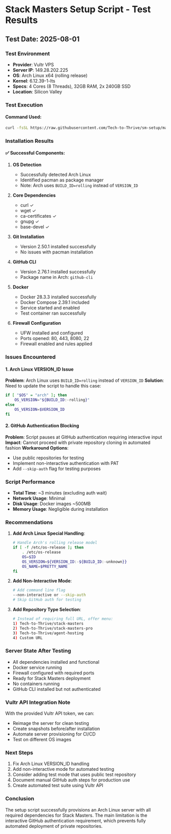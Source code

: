 # Stack Masters Setup Script - Test Results

## Test Date: 2025-08-01

### Test Environment
- **Provider**: Vultr VPS
- **Server IP**: 149.28.202.225
- **OS**: Arch Linux x64 (rolling release)
- **Kernel**: 6.12.39-1-lts
- **Specs**: 4 Cores (8 Threads), 32GB RAM, 2x 240GB SSD
- **Location**: Silicon Valley

### Test Execution

#### Command Used:
```bash
curl -fsSL https://raw.githubusercontent.com/Tech-to-Thrive/sm-setup/main/setup.sh | bash
```

### Installation Results

#### ✅ Successful Components:

1. **OS Detection**
   - Successfully detected Arch Linux
   - Identified pacman as package manager
   - Note: Arch uses `BUILD_ID=rolling` instead of `VERSION_ID`

2. **Core Dependencies**
   - curl ✓
   - wget ✓
   - ca-certificates ✓
   - gnupg ✓
   - base-devel ✓

3. **Git Installation**
   - Version 2.50.1 installed successfully
   - No issues with pacman installation

4. **GitHub CLI**
   - Version 2.76.1 installed successfully
   - Package name in Arch: `github-cli`

5. **Docker**
   - Docker 28.3.3 installed successfully
   - Docker Compose 2.39.1 included
   - Service started and enabled
   - Test container ran successfully

6. **Firewall Configuration**
   - UFW installed and configured
   - Ports opened: 80, 443, 8080, 22
   - Firewall enabled and rules applied

### Issues Encountered

#### 1. Arch Linux VERSION_ID Issue
**Problem**: Arch Linux uses `BUILD_ID=rolling` instead of `VERSION_ID`
**Solution**: Need to update the script to handle this case:
```bash
if [ "$OS" = "arch" ]; then
    OS_VERSION="${BUILD_ID:-rolling}"
else
    OS_VERSION=$VERSION_ID
fi
```

#### 2. GitHub Authentication Blocking
**Problem**: Script pauses at GitHub authentication requiring interactive input
**Impact**: Cannot proceed with private repository cloning in automated fashion
**Workaround Options**:
- Use public repositories for testing
- Implement non-interactive authentication with PAT
- Add `--skip-auth` flag for testing purposes

### Script Performance

- **Total Time**: ~3 minutes (excluding auth wait)
- **Network Usage**: Minimal
- **Disk Usage**: Docker images ~500MB
- **Memory Usage**: Negligible during installation

### Recommendations

1. **Add Arch Linux Special Handling**:
   ```bash
   # Handle Arch's rolling release model
   if [ -f /etc/os-release ]; then
       . /etc/os-release
       OS=$ID
       OS_VERSION=${VERSION_ID:-${BUILD_ID:-unknown}}
       OS_NAME=$PRETTY_NAME
   fi
   ```

2. **Add Non-Interactive Mode**:
   ```bash
   # Add command line flag
   --non-interactive or --skip-auth
   # Skip GitHub auth for testing
   ```

3. **Add Repository Type Selection**:
   ```bash
   # Instead of requiring full URL, offer menu:
   1) Tech-to-Thrive/stack-masters
   2) Tech-to-Thrive/stack-masters-pro
   3) Tech-to-Thrive/agent-hosting
   4) Custom URL
   ```

### Server State After Testing

- All dependencies installed and functional
- Docker service running
- Firewall configured with required ports
- Ready for Stack Masters deployment
- No containers running
- GitHub CLI installed but not authenticated

### Vultr API Integration Note

With the provided Vultr API token, we can:
- Reimage the server for clean testing
- Create snapshots before/after installation
- Automate server provisioning for CI/CD
- Test on different OS images

### Next Steps

1. Fix Arch Linux VERSION_ID handling
2. Add non-interactive mode for automated testing
3. Consider adding test mode that uses public test repository
4. Document manual GitHub auth steps for production use
5. Create automated test suite using Vultr API

### Conclusion

The setup script successfully provisions an Arch Linux server with all required dependencies for Stack Masters. The main limitation is the interactive GitHub authentication requirement, which prevents fully automated deployment of private repositories.